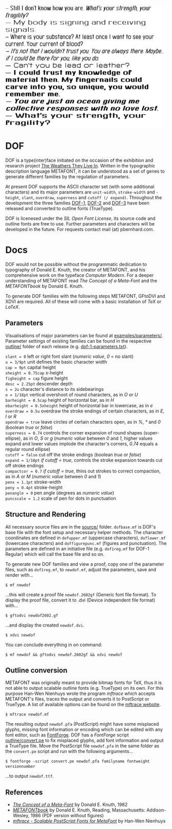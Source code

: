 ![DOF Specimen](examples/DOF_specimen.png?raw=true "DOF Specimen")

# DOF

DOF is a type(inter)face initiated on the occasion of the exhibition and research project [The Weathers They Live In](http://twtli.nicolaarthen.com). Written in the typographic description language METAFONT, it can be understood as a set of genes to generate different families by the regulation of parameters. 

At present DOF supports the ASCII character set (with some additional characters) and its major parameters are `unit-width`, `stroke-width` and `-height`, `slant`, `overdraw`, `superness` and `cutoff (/ expand)`. Throughout the development the three families [DOF-1](https://github.com/paulbernhard/dof/tree/master/outline/DOF-1), [DOF-2](https://github.com/paulbernhard/dof/tree/master/outline/DOF-2) and [DOF-3](https://github.com/paulbernhard/dof/tree/master/outline/DOF-3) have been released and converted to outline fonts (TrueType).

DOF is licenesed under the _SIL Open Font License_, its source code and outline fonts are free to use. Further parameters and characters will be developed in the future. For requests contact mail (at) pbernhard.com.

# Docs

DOF would not be possible without the programmatic dedication to typography of Donald E. Knuth, the creator of METAFONT, and his comprehensive work on the typeface _Computer Modern_. For a deeper understanding of METAFONT read _The Concept of a Meta-Font_ and the _METAFONTbook_ by Donald E. Knuth.

To generate DOF families with the following steps METAFONT, GFtoDVI and XDVI are required. All of these will come with a basic installation of _TeX_ or _LaTeX_.

## Parameters

Visualisations of major parameters can be found at [examples/parameters/](https://github.com/paulbernhard/dof/tree/master/examples/parameters/). Parameter settings of existing families can be found in the respective [outline/](https://github.com/paulbernhard/dof/tree/master/outline/) folder of each release (e.g. [dof-1-parameters.txt](https://github.com/paulbernhard/dof/tree/master/outline/DOF-1/dof-1-parameters.txt)). 

`slant = 0` left or right font slant (_numeric value_, _0_ = no slant)  
`u = 3/9pt` unit defines the basic character width  
`cap = 9pt` capital height  
`xheight = 0.75cap` x-height  
`figheight = cap` figure height  
`desc = 2.25pt` descender depth  
`s = 2u` character's distance to its sidebearings  
`o = 1/18pt` vertical overshoot of round characters, as in _O_ or _U_  
`barheight = 0.5cap` height of horizontal bar, as in _H_  
`ebarheight = 0.5xheight` height of horizontal bar in lowercase, as in _e_  
`overdraw = 0.5u` overdraw the stroke endings of certain characters, as in _E_, _I_ or _R_  
`opendraw = true` leave circles of certain characters open, as in _%_, _°_ and _0_ (boolean _true_ or _false_)  
`superness = 0.74` controls the corner expansion of round shapes (super-ellipse), as in _O_, _S_ or _g_ (_numeric value_ between _0_ and _1_, higher values expand and lower values implode the character's corners, _0.74_ equals a regular round ellipse)  
`cutoff = false` cut off the stroke endings (boolean _true_ or _false_)  
`expand = 1/10pt` _if cutoff = true_, controls the stroke expansion towards cut off stroke endings  
`compactcor = 0.7` _if cutoff = true_, thins out strokes to correct compaction, as in _A_ or _M_ (_numeric value_ between _0_ and _1_)  
`penx = 1.1pt` stroke-width  
`peny = 0.4pt` stroke-height  
`penangle = 0` pen angle (degrees as _numeric value_)  
`puncscale = 1.2` scale of pen for dots in punctuation

## Structure and Rendering

All necessary source files are in the [source/](https://github.com/paulbernhard/dof/tree/master/source/) folder. `dofbase.mf` is DOF's base file with the font setup and necessary helper methods. The character coordinates are defined in `dofupper.mf` (uppercase characters), `doflower.mf` (lowercase characters) and `doffigurepunc.mf` (figures and punctuation). The parameters are defined in an initiative file (e.g. `dof1reg.mf` for DOF-1 Regular) which will call the base file and so on. 

To generate new DOF families and view a proof, copy one of the parameter files, such as `dof1reg.mf`, to `newdof.mf`, adjust the parameters, save and render with…

    $ mf newdof

…this will create a proof file `newdof.2602gf` (Generic font file format). To display the proof file, convert it to .dvi (Device independent file format) with…

    $ gftodvi newdof2602.gf

…and display the created `newdof.dvi`.

    $ xdvi newdof

You can conclude everything in on command:

    $ mf newdof && gftodvi newdof.2602gf && xdvi newdof

## Outline conversion

METAFONT was originally meant to provide bitmap fonts for TeX, thus it is not able to output scalable outline fonts (e.g. TrueType) on its own. For this purpose Han-Wen Nienhuys wrote the program _mftrace_ which accepts METAFONT's files, traces the output and converts it to PostScript or TrueType. A list of available options can be found on the [mftrace website](http://lilypond.org/mftrace/).

    $ mftrace newdof.mf

The resulting output `newdof.pfa` (PostScript) might have some misplaced glyphs, missing font information or encoding which can be edited with any font editor, such as [FontForge](https://fontforge.github.io/en-US/). DOF has a _FontForge_ script [outline/convert.pe](https://github.com/paulbernhard/dof/tree/master/outline/convert.pe) to fix misplaced glyphs, add font information and output a TrueType file. Move the PostScript file `newdof.pfa` in the same folder as the `convert.pe` script and run with the following arguments…

    $ fontforge -script convert.pe newdof.pfa familyname fontweight versionnumber

…to output `newdof.ttf`. 

## References

- _[The Concept of a Meta-Font](http://www.zigzaganimal.be/elements/the-concept-of-metafont.pdf)_ by Donald E. Knuth, 1982
- _[METAFONTbook](http://www.ctex.org/documents/shredder/src/mfbook.pdf)_ by Donald E. Knuth, Reading, Massachusetts: Addison-Wesley, 1986 (PDF version without figures)
- _[mftrace - Scalable PostScript Fonts  for MetaFont](http://lilypond.org/mftrace/)_ by Han-Wen Nienhuys
